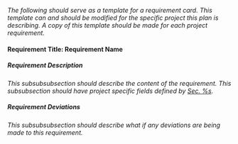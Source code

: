 _The following should serve as a template for a requirement card. This template can
and should be modified for the specific project this plan is describing. A copy
of this template should be made for each project requirement._

#### Requirement Title: **Requirement Name**

##### Requirement Description
_This subsubsubsection should describe the content of the requirement. This
subsubsection should have project specific fields defined by [Sec. %s](#RSD)._

##### Requirement Deviations
_This subsubsubsection should describe what if any deviations are being made to
this requirement._